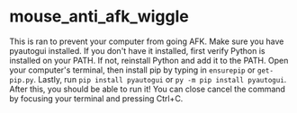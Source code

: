 # mouse_anti_afk_wiggle
This is ran to prevent your computer from going AFK.
Make sure you have pyautogui installed.
If you don't have it installed, first verify Python is installed on your PATH. If not, reinstall Python and add it to the PATH.
Open your computer's terminal, then install pip by typing in ```ensurepip``` or ```get-pip.py```.
Lastly, run ```pip install pyautogui``` or ```py -m pip install pyautogui```.
After this, you should be able to run it!
You can close cancel the command by focusing your terminal and pressing Ctrl+C.
